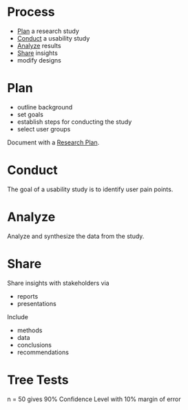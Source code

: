 
# Process

- [Plan](#Plan) a research study
- [Conduct](#Conduct) a usability study
- [Analyze](#Analyze) results
- [Share](#Share) insights
- modify designs


# Plan

- outline background
- set goals
- establish steps for conducting the study
- select user groups

Document with a [Research Plan](Tooling/Research%20Plan.md).
# Conduct

The goal of a usability study is to identify user pain points.

# Analyze

Analyze and synthesize the data from the study.


# Share

Share insights with stakeholders via

- reports
- presentations

Include

- methods
- data
- conclusions
- recommendations



# Tree Tests

n = 50 gives 90% Confidence Level with 10% margin of error

